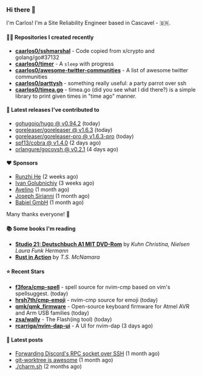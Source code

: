 ### Hi there 👋

I'm Carlos! I'm a Site Reliability Engineer based in Cascavel - 🇧🇷.

#### 👨‍💻 Repositories I created recently
- **[caarlos0/sshmarshal](https://github.com/caarlos0/sshmarshal)** - Code copied from x/crypto and golang/go#37132
- **[caarlos0/timer](https://github.com/caarlos0/timer)** - A `sleep` with progress
- **[caarlos0/awesome-twitter-communities](https://github.com/caarlos0/awesome-twitter-communities)** - A list of awesome twitter communities
- **[caarlos0/parttysh](https://github.com/caarlos0/parttysh)** - something really useful: a party parrot over ssh
- **[caarlos0/timea.go](https://github.com/caarlos0/timea.go)** - timea.go (did you see what I did there?) is a simple library to print given times in &#34;time ago&#34; manner.

#### 🚀 Latest releases I've contributed to


- [gohugoio/hugo @ v0.94.2](https://github.com/gohugoio/hugo/releases/tag/v0.94.2) (today)
- [goreleaser/goreleaser @ v1.6.3](https://github.com/goreleaser/goreleaser/releases/tag/v1.6.3) (today)
- [goreleaser/goreleaser-pro @ v1.6.3-pro](https://github.com/goreleaser/goreleaser-pro/releases/tag/v1.6.3-pro) (today)
- [spf13/cobra @ v1.4.0](https://github.com/spf13/cobra/releases/tag/v1.4.0) (2 days ago)
- [orlangure/gocovsh @ v0.2.1](https://github.com/orlangure/gocovsh/releases/tag/v0.2.1) (4 days ago)

#### ❤️ Sponsors
- [Runzhi He](https://github.com/12f23eddde) (2 weeks ago)
- [Ivan Golubnichiy](https://github.com/h1kkan) (3 weeks ago)
- [Avelino](https://github.com/avelino) (1 month ago)
- [Joseph Sirianni](https://github.com/jsirianni) (1 month ago)
- [Babiel GmbH](https://github.com/babiel) (1 month ago)

Many thanks everyone! 🙏

#### 📚 Some books I'm reading
- **[Studio 21: Deutschbuch A1 MIT DVD-Rom](https://www.goodreads.com/book/show/25495148-studio-21)** by _Kuhn Christina, Nielsen Laura Funk Hermann_
- **[Rust in Action](https://www.goodreads.com/book/show/45731908-rust-in-action)** by _T.S. McNamara_

#### ⭐ Recent Stars


- **[f3fora/cmp-spell](https://github.com/f3fora/cmp-spell)** - spell source for nvim-cmp based on vim&#39;s spellsuggest. (today)
- **[hrsh7th/cmp-emoji](https://github.com/hrsh7th/cmp-emoji)** - nvim-cmp source for emoji (today)
- **[qmk/qmk_firmware](https://github.com/qmk/qmk_firmware)** - Open-source keyboard firmware for Atmel AVR and Arm USB families (today)
- **[zsa/wally](https://github.com/zsa/wally)** - The Flash(ing tool) (today)
- **[rcarriga/nvim-dap-ui](https://github.com/rcarriga/nvim-dap-ui)** - A UI for nvim-dap (3 days ago)

#### 📄 Latest posts
- [Forwarding Discord&#39;s RPC socket over SSH](https://carlosbecker.com/posts/discord-rpc-ssh/) (1 month ago)
- [git-worktree is awesome](https://carlosbecker.com/posts/git-worktrees/) (1 month ago)
- [./charm.sh](https://carlosbecker.com/posts/charm/) (2 months ago)
